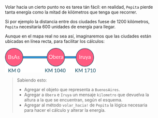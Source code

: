 Volar hacia un cierto punto no es tarea tán fácil: en realidad, `Pepita` pierde tanta energía como la mitad de kilómetros que tenga que recorrer. 

Si por ejemplo la distancia entre dos ciudades fuese de 1200 kilómetros, `Pepita` necesitaría 600 unidades de energía para llegar.

Aunque en el mapa real no sea así, imaginaremos que las ciudades están ubicadas en línea recta, para facilitar los cálculos:

<img src="https://raw.githubusercontent.com/MumukiProject/mumuki-guia-ruby-definiendo-objetos-metodos-y-estado/master/assets/ciudades.png" width="300" />

> Sabiendo esto: 
> 
> * Agregar el objeto que representa a `BuenosAires`.
> * Agregar a `Obera` e `Iruya` un mensaje `kilometro` que devuelva la altura a la que se encuentran, según el esquema.
> * Agregar al método `volar_hacia!` de `Pepita` la lógica necesaria para hacer el cálculo y alterar la energía.